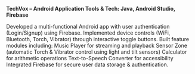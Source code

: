 <b> TechVox – Android Application
Tools & Tech: Java, Android Studio, Firebase </b>

Developed a multi-functional Android app with user authentication (Login/Signup) using Firebase.
Implemented device controls (WiFi, Bluetooth, Torch, Vibrator) through interactive toggle buttons.
Built feature modules including:
Music Player for streaming and playback
Sensor Zone (automatic Torch & Vibrator control using light and tilt sensors)
Calculator for arithmetic operations
Text-to-Speech Converter for accessibility
Integrated Firebase for secure user data storage & authentication.
